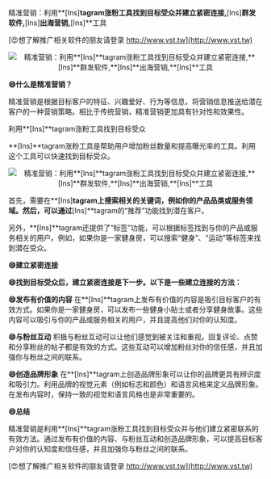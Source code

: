 精准营销：利用**[Ins]**tagram涨粉工具找到目标受众并建立紧密连接,**[Ins]**群发软件,**[Ins]**出海营销,**[Ins]**工具

[😍想了解推广相关软件的朋友请登录 http://www.vst.tw](http://www.vst.tw)

 <center><img src="https://vst.tw/MP4/tuiguang/png/7.png" alt="精准营销：利用**[Ins]**tagram涨粉工具找到目标受众并建立紧密连接,**[Ins]**群发软件,**[Ins]**出海营销,**[Ins]**工具"></center>

**😄什么是精准营销？**

精准营销是根据目标客户的特征、兴趣爱好、行为等信息，将营销信息推送给潜在客户的一种营销策略。相比于传统营销，精准营销更加具有针对性和效果性。

利用**[Ins]**tagram涨粉工具找到目标受众

**[Ins]**tagram涨粉工具是帮助用户增加粉丝数量和提高曝光率的工具。利用这个工具可以快速找到目标受众。

 <center><img src="https://vst.tw/MP4/tuiguang/png/1.png" alt="精准营销：利用**[Ins]**tagram涨粉工具找到目标受众并建立紧密连接,**[Ins]**群发软件,**[Ins]**出海营销,**[Ins]**工具"></center>

首先，需要在**[Ins]**tagram上搜索相关的关键词，例如你的产品品类或服务领域。然后，可以通过**[Ins]**tagram的“推荐”功能找到潜在客户。

另外，**[Ins]**tagram还提供了“标签”功能，可以根据标签找到与你的产品或服务相关的用户。例如，如果你是一家健身房，可以搜索“健身”、“运动”等标签来找到潜在受众。

**😄建立紧密连接**

**😄找到目标受众后，建立紧密连接是下一步。以下是一些建立连接的方法：**

**😄发布有价值的内容**
在**[Ins]**tagram上发布有价值的内容是吸引目标客户的有效方式。如果你是一家健身房，可以发布一些健身小贴士或者分享健身故事。这些内容可以吸引与你的产品或服务相关的用户，并且提高他们对你的认知度。

**😄与粉丝互动**
积极与粉丝互动可以让他们感觉到被关注和重视。回复评论、点赞和分享粉丝的帖子都是有效的方式。这些互动可以增加粉丝对你的信任感，并且加强你与粉丝之间的联系。

**😄创造品牌形象**
在**[Ins]**tagram上创造品牌形象可以让你的品牌更具有辨识度和吸引力。利用品牌的视觉元素（例如标志和颜色）和语言风格来定义品牌形象。在发布内容时，保持一致的视觉和语言风格也是非常重要的。

**😄总结**

精准营销是利用**[Ins]**tagram涨粉工具找到目标受众并与他们建立紧密联系的有效方法。通过发布有价值的内容、与粉丝互动和创造品牌形象，可以提高目标客户对你的认知度和信任感，并且加强你与粉丝之间的联系。

[😍想了解推广相关软件的朋友请登录 http://www.vst.tw](http://www.vst.tw)



